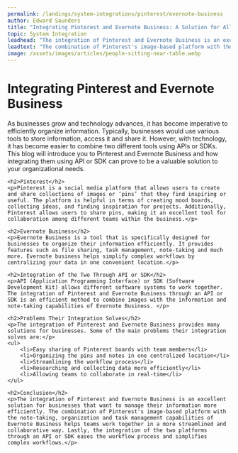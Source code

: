 ```yaml
---
permalink: /landings/system-integrations/pinterest/evernote-business
author: Edward Saunders
title: "Integrating Pinterest and Evernote Business: A Solution for All Your Organizational Woes"
topic: System Integration
leadhead: "The integration of Pinterest and Evernote Business is an excellent solution for businesses that want to manage their information more efficiently"
leadtext: "The combination of Pinterest's image-based platform with the note-taking, organization and task management capabilities of Evernote Business helps teams work together in a more streamlined and collaborative way. Lastly, the integration of the two platforms through an API or SDK eases the workflow process and simplifies complex workflows."
image: /assets/images/articles/people-sitting-near-table.webp
---
```

<div class="arttext">	<h1>Integrating Pinterest and Evernote Business</h1>
	<p>As businesses grow and technology advances, it has become imperative to efficiently organize information. Typically, businesses would use various tools to store information, access it and share it. However, with technology, it has become easier to combine two different tools using APIs or SDKs. This blog will introduce you to Pinterest and Evernote Business and how integrating them using API or SDK can prove to be a valuable solution to your organizational needs.</p>
	
	<h2>Pinterest</h2>
	<p>Pinterest is a social media platform that allows users to create and share collections of images or ‘pins’ that they find inspiring or useful. The platform is helpful in terms of creating mood boards, collecting ideas, and finding inspiration for projects. Additionally, Pinterest allows users to share pins, making it an excellent tool for collaboration among different teams within the business.</p>
	
	<h2>Evernote Business</h2>
	<p>Evernote Business is a tool that is specifically designed for businesses to organize their information efficiently. It provides features such as file sharing, task management, note-taking and much more. Evernote business helps simplify complex workflows by centralizing your data in one convenient location.</p>
	
	<h2>Integration of the Two Through API or SDK</h2>
	<p>API (Application Programming Interface) or SDK (Software Development Kit) allows different software systems to work together. The integration of Pinterest and Evernote Business through an API or SDK is an efficient method to combine images with the information and note-taking capabilities of Evernote Business. </p>
	
	<h2>Problems Their Integration Solves</h2>
	<p>The integration of Pinterest and Evernote Business provides many solutions for businesses. Some of the main problems their integration solves are:</p>
	<ul>
		<li>Easy sharing of Pinterest boards with team members</li>
		<li>Organizing the pins and notes in one centralized location</li>
		<li>Streamlining the workflow process</li>
		<li>Researching and collecting data more efficiently</li>
		<li>Allowing teams to collaborate in real-time</li>
	</ul>
	
	<h2>Conclusion</h2>
	<p>The integration of Pinterest and Evernote Business is an excellent solution for businesses that want to manage their information more efficiently. The combination of Pinterest's image-based platform with the note-taking, organization and task management capabilities of Evernote Business helps teams work together in a more streamlined and collaborative way. Lastly, the integration of the two platforms through an API or SDK eases the workflow process and simplifies complex workflows.</p>
</div>